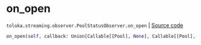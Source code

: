 # on_open
`toloka.streaming.observer.PoolStatusObserver.on_open` | [Source code](https://github.com/Toloka/toloka-kit/blob/v1.1.3/src/streaming/observer.py#L224)

```python
on_open(self, callback: Union[Callable[[Pool], None], Callable[[Pool], Awaitable[None]]])
```

